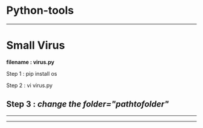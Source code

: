 # Python-tools

***
# Small Virus


**filename : virus.py**

Step 1 : pip install os

Step 2 : vi virus.py

Step 3 : *change the folder="_pathtofolder_"*
---

***
---
